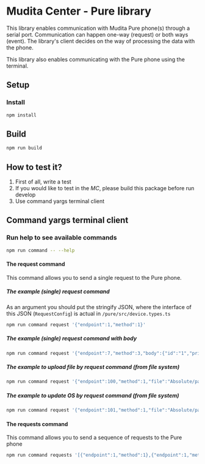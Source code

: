 # Mudita Center - Pure library

This library enables communication with Mudita Pure phone(s) through a serial port. Communication can happen one-way (request) or both ways (event). The library's client decides on the way of processing the data with the phone.

This library also enables communicating with the Pure phone using the terminal.

## Setup

### Install

```bash
npm install
```

## Build

```bash
npm run build
```

## How to test it?

1. First of all, write a test
2. If you would like to test in the _MC_, please build this package before run develop
3. Use command yargs terminal client

## Command yargs terminal client

### Run help to see available commands

```bash
npm run command -- --help
```

#### The request command

This command allows you to send a single request to the Pure phone.

##### The example (single) request command

As an argument you should put the stringify JSON, where the interface of this JSON (`RequestConfig`) is actual in `/pure/src/device.types.ts`

```bash
npm run command request '{"endpoint":1,"method":1}'
```

##### The example (single) request command with body

```bash
npm run command request '{"endpoint":7,"method":3,"body":{"id":"1","primaryName":"Jacek","altName":"Ziemniak","address":"Jana Czeczota 9 \n 02-607 Warszawa","numbers":["797393115"],"blocked":false,"favourite":false}}'
```

##### The example to upload file by request command (from file system)

```bash
npm run command request '{"endpoint":100,"method":1,"file":"Absolute/path/to/the/file"}'
```

##### The example to update OS by request command (from file system)

```bash
npm run command request '{"endpoint":101,"method":1,"file":"Absolute/path/to/the/file"}'
```

#### The requests command

This command allows you to send a sequence of requests to the Pure phone

```bash
npm run command requests '[{"endpoint":1,"method":1},{"endpoint":1,"method":1}]'
```
